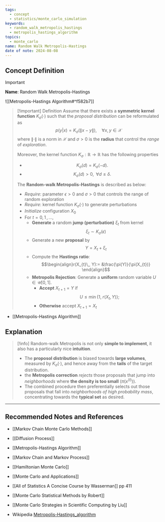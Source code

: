 ```yaml
---
tags:
  - concept
  - statistics/monte_carlo_simulation
keywords:
  - random_walk_metropolis_hastings
  - metropolis_hastings_algorithm
topics:
  - monte_carlo
name: Random Walk Metropolis-Hastings
date of note: 2024-08-08
---
```


## Concept Definition

>[!important]
>**Name**: Random Walk Metropolis-Hastings

![[Metropolis-Hastings Algorithm#^f582b7]]


>[!important] Definition
>Assume that there exists a **symmetric kernel function** $K_{\sigma}(\cdot)$ such that the *proposal distribution* can be reformulated as $$p(y|x) = K_{\sigma}(\lVert x - y \rVert), \quad \forall  x, y \in \mathcal{X}$$ where $\lVert \cdot \rVert$ is a norm in $\mathcal{X}$ and $\sigma >0$ is the **radius** that control the *range* of *exploration*. 
>
>Moreover, the kernel function $K_{\sigma}: \mathbb{R} \to \mathbb{R}$ has the following properties
>- $$K_{\sigma}(d) = K_{\sigma}(-d).$$
>- $$K_{\sigma}(d) > 0,\; \; \forall d \le \delta.$$
>
>
>
> The **Random-walk Metropolis-Hastings** is described as below:
>- *Require*: parameter $\epsilon >0$ and $\sigma >0$ that controls the range of random exploration
>- *Require*: kernel function $K_{\sigma}(\cdot)$ to generate perturbations
>- *Initialize* configuration $X_{0}$
>- For $t=0,\,1\,{,}\ldots{,}\,$
>	- **Generate** a random **jump (perturbation)** $\xi_{t}$ from kernel $$\xi_{t} \sim K_{\sigma}(\epsilon)$$ 
>	- Generate a new **proposal** by $$Y = X_{t} + \xi_{t}$$
>	- Compute the **Hastings ratio**: $$\begin{align}r(X_{t}\,, Y):= &\frac{\pi(Y)}{\pi(X_{t})} \end{align}$$ 
>	- **Metropolis Rejection**: Generate a **uniform** random variable $U\in \mathcal{U}[0,1]$.
>		- **Accept** $X_{t+1} = Y$ if $$U \le \min\{1, \; r(X_{t}, Y)\};$$
>		- **Otherwise** accept $X_{t+1} = X_{t}$

- [[Metropolis-Hastings Algorithm]]


## Explanation

>[!info]
>Random-walk Metropolis is not only **simple to implement**, it also has a particularly nice **intuition**. 
>
>- The **proposol distribution** is biased towards **large volumes**, measured by $K_{\sigma}(\cdot)$, and hence away from the **tails** of the target distribution. 
>- the **Metropolis correction** *rejects* those proposals that jump into *neighborhoods* where **the density is too small** $(\pi(x^{(t)}))$. 
>- The combined procedure then preferentially selects out those proposals that fall into *neighborhoods of high probability mass*, concentrating towards the **typical set** as desired.





-----------
##  Recommended Notes and References


- [[Markov Chain Monte Carlo Methods]]
- [[Diffusion Process]]


- [[Metropolis-Hastings Algorithm]]
- [[Markov Chain and Markov Process]]
- [[Hamiltonian Monte Carlo]]
- [[Monte Carlo and Applications]]


- [[All of Statistics A Concise Course by Wasserman]] pp 411
- [[Monte Carlo Statistical Methods by Robert]]
- [[Monte Carlo Strategies in Scientific Computing by Liu]]

- Wikipedia [Metropolis-Hastings_algorithm](https://en.wikipedia.org/wiki/Metropolis%E2%80%93Hastings_algorithm)